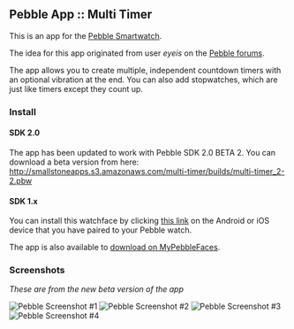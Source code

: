 ## Pebble App :: Multi Timer

This is an app for the [Pebble Smartwatch][1]. 

The idea for this app originated from user *eyeis* on the [Pebble forums][2].

The app allows you to create multiple, independent countdown timers with an optional vibration at the end. You can also add stopwatches, which are just like timers except they count up.

### Install

#### SDK 2.0

The app has been updated to work with Pebble SDK 2.0 BETA 2. You can download a beta version from here: http://smallstoneapps.s3.amazonaws.com/multi-timer/builds/multi-timer_2-2.pbw

#### SDK 1.x

You can install this watchface by clicking [this link][3] on the Android or iOS device that you have paired to your Pebble watch.

The app is also available to [download on MyPebbleFaces][4].

### Screenshots

*These are from the new beta version of the app*

![Pebble Screenshot #1](http://smallstoneapps.s3.amazonaws.com/multi-timer/screenshots/multi-timer_2-2_01.png)
![Pebble Screenshot #2](http://smallstoneapps.s3.amazonaws.com/multi-timer/screenshots/multi-timer_2-2_02.png)
![Pebble Screenshot #3](http://smallstoneapps.s3.amazonaws.com/multi-timer/screenshots/multi-timer_2-2_03.png)
![Pebble Screenshot #4](http://smallstoneapps.s3.amazonaws.com/multi-timer/screenshots/multi-timer_2-2_04.png)

[1]: http://getpebble.com
[2]: http://forums.getpebble.com/discussion/6475/multiple-timer-app
[3]: http://smallstoneapps.s3.amazonaws.com/multi-timer/builds/multi-timer_1-2.pbw
[4]: http://www.mypebblefaces.com/view?fID=5362&aName=matthewtole&pageTitle=Multi+Timer&auID=5242
